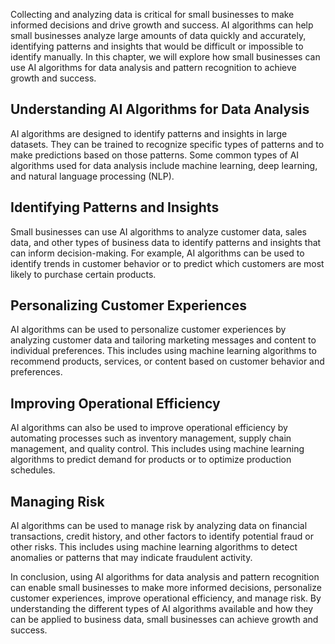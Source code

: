 

Collecting and analyzing data is critical for small businesses to make informed decisions and drive growth and success. AI algorithms can help small businesses analyze large amounts of data quickly and accurately, identifying patterns and insights that would be difficult or impossible to identify manually. In this chapter, we will explore how small businesses can use AI algorithms for data analysis and pattern recognition to achieve growth and success.

Understanding AI Algorithms for Data Analysis
---------------------------------------------

AI algorithms are designed to identify patterns and insights in large datasets. They can be trained to recognize specific types of patterns and to make predictions based on those patterns. Some common types of AI algorithms used for data analysis include machine learning, deep learning, and natural language processing (NLP).

Identifying Patterns and Insights
---------------------------------

Small businesses can use AI algorithms to analyze customer data, sales data, and other types of business data to identify patterns and insights that can inform decision-making. For example, AI algorithms can be used to identify trends in customer behavior or to predict which customers are most likely to purchase certain products.

Personalizing Customer Experiences
----------------------------------

AI algorithms can be used to personalize customer experiences by analyzing customer data and tailoring marketing messages and content to individual preferences. This includes using machine learning algorithms to recommend products, services, or content based on customer behavior and preferences.

Improving Operational Efficiency
--------------------------------

AI algorithms can also be used to improve operational efficiency by automating processes such as inventory management, supply chain management, and quality control. This includes using machine learning algorithms to predict demand for products or to optimize production schedules.

Managing Risk
-------------

AI algorithms can be used to manage risk by analyzing data on financial transactions, credit history, and other factors to identify potential fraud or other risks. This includes using machine learning algorithms to detect anomalies or patterns that may indicate fraudulent activity.

In conclusion, using AI algorithms for data analysis and pattern recognition can enable small businesses to make more informed decisions, personalize customer experiences, improve operational efficiency, and manage risk. By understanding the different types of AI algorithms available and how they can be applied to business data, small businesses can achieve growth and success.
